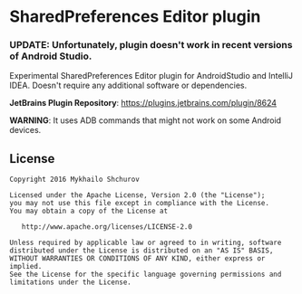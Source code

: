 # SharedPreferences Editor plugin
### UPDATE: Unfortunately, plugin doesn't work in recent versions of Android Studio.

Experimental SharedPreferences Editor plugin for AndroidStudio and IntelliJ IDEA.
Doesn't require any additional software or dependencies.

**JetBrains Plugin Repository**: https://plugins.jetbrains.com/plugin/8624

**WARNING**: It uses ADB commands that might not work on some Android devices. 

License
-------

    Copyright 2016 Mykhailo Shchurov

    Licensed under the Apache License, Version 2.0 (the "License");
    you may not use this file except in compliance with the License.
    You may obtain a copy of the License at

       http://www.apache.org/licenses/LICENSE-2.0

    Unless required by applicable law or agreed to in writing, software
    distributed under the License is distributed on an "AS IS" BASIS,
    WITHOUT WARRANTIES OR CONDITIONS OF ANY KIND, either express or implied.
    See the License for the specific language governing permissions and
    limitations under the License.
